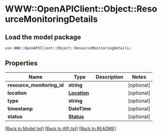 # WWW::OpenAPIClient::Object::ResourceMonitoringDetails

## Load the model package
```perl
use WWW::OpenAPIClient::Object::ResourceMonitoringDetails;
```

## Properties
Name | Type | Description | Notes
------------ | ------------- | ------------- | -------------
**resource_monitoring_id** | **string** |  | [optional] 
**location** | [**Location**](Location.md) |  | [optional] 
**type** | **string** |  | [optional] 
**timestamp** | **DateTime** |  | [optional] 
**status** | [**Status**](Status.md) |  | [optional] 

[[Back to Model list]](../README.md#documentation-for-models) [[Back to API list]](../README.md#documentation-for-api-endpoints) [[Back to README]](../README.md)


